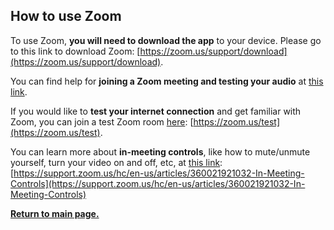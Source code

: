 ## How to use Zoom

To use Zoom, **you will need to download the app** to your device. Please go to this link to download Zoom: [https://zoom.us/support/download](https://zoom.us/support/download).

You can find help for **joining a Zoom meeting and testing your audio** at [this link](https://support.zoom.us/hc/en-us/articles/201362193-How-Do-I-Join-A-Meeting-).

If you would like to **test your internet connection** and get familiar with Zoom, you can join a test Zoom room [here](https://zoom.us/test): [https://zoom.us/test](https://zoom.us/test). 

You can learn more about **in-meeting controls**, like how to mute/unmute yourself, turn your video on and off, etc, at [this link](https://support.zoom.us/hc/en-us/articles/360021921032-In-Meeting-Controls): [https://support.zoom.us/hc/en-us/articles/360021921032-In-Meeting-Controls](https://support.zoom.us/hc/en-us/articles/360021921032-In-Meeting-Controls)

**[Return to main page.](./)**
